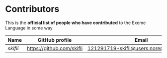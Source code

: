 <!-- Part of the Exeme language project, under the MIT license. See '/LICENSE' for license information. SPDX-License-Identifier: MIT License. -->

# Contributors

This is the **official list of people who have contributed** to the Exeme Language in some way

<!-- Kindly keep the list sorted by appending your name to the end of the file, and aligning the columns of the table. -->

| Name     | GitHub profile              | Email                                       |
| -------- | --------------------------- | ------------------------------------------- |
| *skifli* | <https://github.com/skifli> | <121291719+skifli@users.noreply.github.com> |
